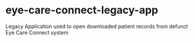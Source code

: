 # eye-care-connect-legacy-app
Legacy Application used to open downloaded patient records from defunct Eye Care Connect system
